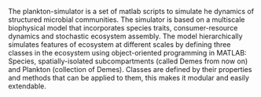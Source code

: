 The plankton-simulator is a set of matlab scripts to simulate he dynamics of structured microbial communities. 
The simulator is based on a multiscale biophysical model that incorporates species traits, consumer-resource dynamics and stochastic ecosystem assembly. 
The model hierarchically simulates features of ecosystem at different scales by defining three classes in the ecosystem using object-oriented programming in MATLAB: Species, spatially-isolated subcompartments (called Demes from now on) and Plankton (collection of Demes).
Classes are defined by their properties and methods that can be applied to them, this makes it modular and easily extendable.
